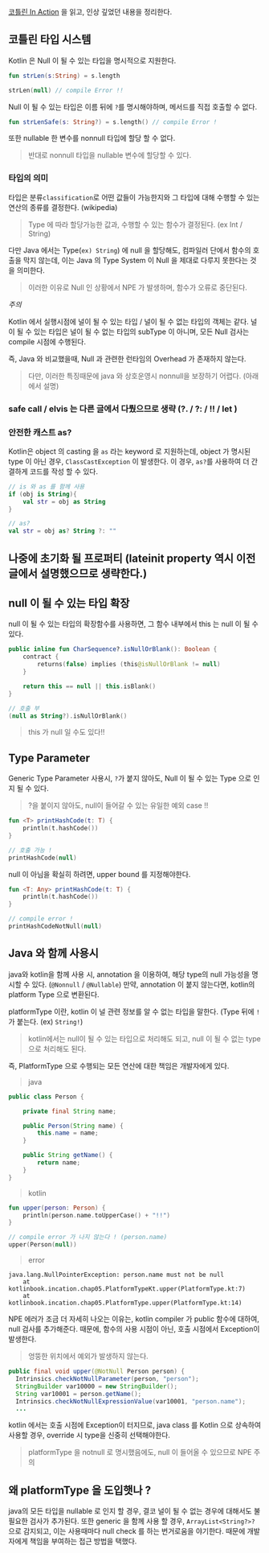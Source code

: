 [코틀린 In Action](http://www.yes24.com/Product/Goods/55148593) 을 읽고, 인상 깊었던 내용을 정리한다.

## 코틀린 타입 시스템

Kotlin 은 Null 이 될 수 있는 타입을 명시적으로 지원한다.

```kotlin
fun strLen(s:String) = s.length

strLen(null) // compile Error !! 
```

Null 이 될 수 있는 타입은 이름 뒤에 `?`를 명시해야하며, 메서드를 직접 호출할 수 없다.

```kotlin
fun strLenSafe(s: String?) = s.length() // compile Error ! 
```

또한 nullable 한 변수를 nonnull 타입에 할당 할 수 없다.

> 반대로 nonnull 타입을 nullable 변수에 할당할 수 있다.


### 타입의 의미

타입은 분류`classification`로 어떤 값들이 가능한지와 그 타입에 대해 수행할 수 있는 연산의 종류를 결정한다. (wikipedia)

> Type 에 따라 할당가능한 값과, 수행할 수 있는 함수가 결정된다. (ex Int / String)

다만 Java 에서는 Type(`ex) String`) 에 null 을 할당해도, 컴파일러 단에서 함수의 호출을 막지 않는데,
이는 Java 의 Type System 이 Null 을 제대로 다루지 못한다는 것을 의미한다.

> 이러한 이유로 Null 인 상황에서 NPE 가 발생하며, 함수가 오류로 중단된다.


*주의*

Kotlin 에서 실행시점에 널이 될 수 있는 타입 / 널이 될 수 없는 타입의 객체는 같다.
널이 될 수 있는 타입은 널이 될 수 없는 타입의 subType 이 아니며, 모든 Null 검사는 compile 시점에 수행된다.

즉, Java 와 비교했을때, Null 과 관련한 런타임의 Overhead 가 존재하지 않는다.

> 다만, 이러한 특징때문에 java 와 상호운영시 nonnull을 보장하기 어렵다. (아래에서 설명)


### safe call / elvis 는 다른 글에서 다뤘으므로 생략 (?. / ?: / !! / let )

### 안전한 캐스트 as?

Kotlin은 object 의 casting 을 `as` 라는 keyword 로 지원하는데, object 가 명시된 type 이 아닌 경우, `ClassCastException` 이 발생한다.
이 경우, `as?`를 사용하여 더 간결하게 코드를 작성 할 수 있다.

```kotlin
// is 와 as 를 함께 사용
if (obj is String){
    val str = obj as String
}

// as?
val str = obj as? String ?: ""
```

## 나중에 초기화 될 프로퍼티 (lateinit property 역시 이전 글에서 설명했으므로 생략한다.)

## null 이 될 수 있는 타입 확장

null 이 될 수 있는 타입의 확장함수를 사용하면, 그 함수 내부에서 this 는 null 이 될 수 있다.

```kotlin
public inline fun CharSequence?.isNullOrBlank(): Boolean {
    contract {
        returns(false) implies (this@isNullOrBlank != null)
    }

    return this == null || this.isBlank()
}

// 호출 부
(null as String?).isNullOrBlank()
```

> this 가 null 일 수도 있다!!

## Type Parameter

Generic Type Parameter 사용시, `?`가 붙지 않아도, Null 이 될 수 있는 Type 으로 인지 될 수 있다.

> ?을 붙이지 않아도, null이 들어갈 수 있는 유일한 예외 case !!

```kotlin
fun <T> printHashCode(t: T) {
    println(t.hashCode())
}

// 호출 가능 !
printHashCode(null)
```

null 이 아님을 확실히 하려면, upper bound 를 지정해야한다.

```kotlin
fun <T: Any> printHashCode(t: T) {
    println(t.hashCode())
}

// compile error !
printHashCodeNotNull(null) 
```

## Java 와 함께 사용시

java와 kotlin을 함께 사용 시, annotation 을 이용하여, 해당 type의 null 가능성을 명시할 수 있다. (`@Nonnull` / `@Nullable`)
만약, annotation 이 붙지 않는다면, kotlin의 platform Type 으로 변환된다.

platformType 이란, kotlin 이 널 관련 정보를 알 수 없는 타입을 말한다. (Type 뒤에 `!`가 붙는다. (ex) `String!`)

> kotlin에서는 null이 될 수 있는 타입으로 처리해도 되고, null 이 될 수 없는 type 으로 처리해도 된다.

즉, PlatformType 으로 수행되는 모든 연산에 대한 책임은 개발자에게 있다.

> java

```java
public class Person {

	private final String name;

	public Person(String name) {
		this.name = name;
	}

	public String getName() {
		return name;
	}
}
```

> kotlin

```kotlin
fun upper(person: Person) {
    println(person.name.toUpperCase() + "!!")
}

// compile error 가 나지 않는다 ! (person.name)
upper(Person(null))
```

> error

```text
java.lang.NullPointerException: person.name must not be null
	at kotlinbook.incation.chap05.PlatformTypeKt.upper(PlatformType.kt:7)
	at kotlinbook.incation.chap05.PlatformType.upper(PlatformType.kt:14)
```

NPE 에러가 조금 더 자세히 나오는 이유는, kotlin compiler 가 public 함수에 대하여, null 검사를 추가해준다.
때문에, 함수의 사용 시점이 아닌, 호출 시점에서 Exception이 발생한다.

> 엉뚱한 위치에서 예외가 발생하지 않는다.

```java
public final void upper(@NotNull Person person) {
  Intrinsics.checkNotNullParameter(person, "person");
  StringBuilder var10000 = new StringBuilder();
  String var10001 = person.getName();
  Intrinsics.checkNotNullExpressionValue(var10001, "person.name");
  ...
```

kotlin  에서는 호출 시점에 Exception이 터지므로, java class 를 Kotlin 으로 상속하여 사용할 경우, override 시 type을 신중히 선택해야한다.

> platformType 을 notnull 로 명시했음에도, null 이 들어올 수 있으므로 NPE 주의

## 왜 platformType 을 도입햇나 ?

java의 모든 타입을 nullable 로 인지 할 경우, 결코 널이 될 수 없는 경우에 대해서도 불필요한 검사가 추가된다.
또한 generic 을 함께 사용 할 경우, `ArrayList<String?>?` 으로 감지되고, 이는 사용때마다 null check 를 하는 번거로움을 야기한다.
때문에 개발자에게 책임을 부여하는 접근 방법을 택했다.

